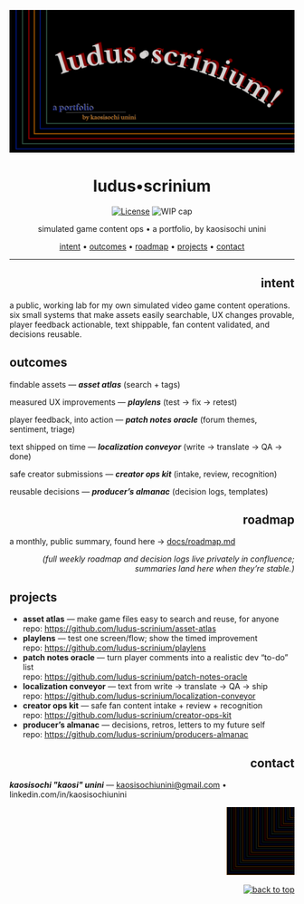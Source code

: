 <!-- Hero banner (optional): add /docs/hero.png and it will show up in social previews -->
<p align="center">
  <img id="hero" src="docs/hero.png" alt="LUDUS SCRINIUM — Game Content Ops Lab" width="820">
</p>

<h1 id="top" align="center">ludus•scrinium</h1>

<p align="center">
  <a href="LICENSE"><img alt="License" src="https://img.shields.io/badge/License-MIT-blue"></a>
  <img alt="WIP cap" src="https://img.shields.io/badge/WIP_cap-3_in_Doing-important">
</p>

<p align="center">
  simulated game content ops • a portfolio, by kaosisochi unini
</p>

<p align="center">
  <a href="#intent">intent</a> •
  <a href="#outcomes">outcomes</a> •
  <a href="#roadmap">roadmap</a> •
  <a href="#projects">projects</a> •
  <a href="#contact">contact</a>
</p>

---
<h2 align="right">intent</h2>
a public, working lab for my own simulated video game content operations. six small systems that make assets easily searchable, UX changes provable, player feedback actionable, text shippable, fan content validated, and decisions reusable.

## outcomes
findable assets — ***asset atlas*** (search + tags)
  
measured UX improvements — ***playlens*** (test → fix → retest)

player feedback, into action — ***patch notes oracle*** (forum themes, sentiment, triage)

text shipped on time — ***localization conveyor*** (write → translate → QA → done)

safe creator submissions — ***creator ops kit*** (intake, review, recognition)

reusable decisions — ***producer’s almanac*** (decision logs, templates)

<h2 align="right">roadmap</h2>

a monthly, public summary, found here → [docs/roadmap.md](docs/roadmap.md)  

<p align="right"><em>(full weekly roadmap and decision logs live privately in confluence; summaries land here when they’re stable.)</em>
</p>

## projects
- **asset atlas** — make game files easy to search and reuse, for anyone  
  repo: https://github.com/ludus-scrinium/asset-atlas
- **playlens** — test one screen/flow; show the timed improvement  
  repo: https://github.com/ludus-scrinium/playlens
- **patch notes oracle** — turn player comments into a realistic dev “to-do” list  
  repo: https://github.com/ludus-scrinium/patch-notes-oracle
- **localization conveyor** — text from write → translate → QA → ship  
  repo: https://github.com/ludus-scrinium/localization-conveyor
- **creator ops kit** — safe fan content intake + review + recognition  
  repo: https://github.com/ludus-scrinium/creator-ops-kit
- **producer’s almanac** — decisions, retros, letters to my future self  
  repo: https://github.com/ludus-scrinium/producers-almanac

<h2 align="right">contact</h2>

  ***kaosisochi "kaosi" unini*** — kaosisochiunini@gmail.com • linkedin.com/in/kaosisochiunini

<p align="right">
  <img src="docs/heropfp.png" alt="heropfp" width="120">
</p>

<p align="right">
  <a href="#hero">
    <img src="https://img.shields.io/badge/↑%20back%20to%20top-111?style=for-the-badge" alt="back to top">
  </a>
</p>


